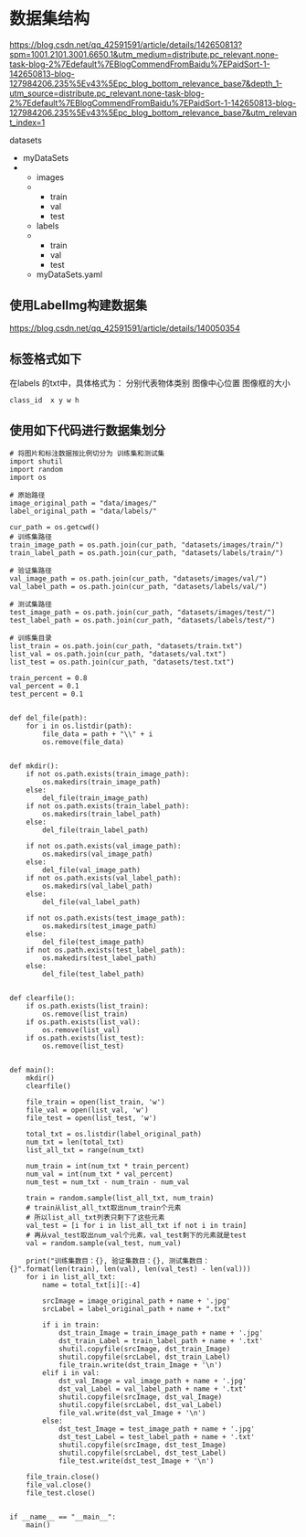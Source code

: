 # 数据集结构

<https://blog.csdn.net/qq_42591591/article/details/142650813?spm=1001.2101.3001.6650.1&utm_medium=distribute.pc_relevant.none-task-blog-2%7Edefault%7EBlogCommendFromBaidu%7EPaidSort-1-142650813-blog-127984206.235%5Ev43%5Epc_blog_bottom_relevance_base7&depth_1-utm_source=distribute.pc_relevant.none-task-blog-2%7Edefault%7EBlogCommendFromBaidu%7EPaidSort-1-142650813-blog-127984206.235%5Ev43%5Epc_blog_bottom_relevance_base7&utm_relevant_index=1>

datasets
* myDataSets
* * images
  * * train
    * val
    * test
  * labels
  * * train
    * val
    * test
  * myDataSets.yaml

## 使用LabelImg构建数据集

<https://blog.csdn.net/qq_42591591/article/details/140050354>

## 标签格式如下

在labels 的txt中，具体格式为：
分别代表物体类别 图像中心位置 图像框的大小
```
class_id  x y w h
```

## 使用如下代码进行数据集划分

```
# 将图片和标注数据按比例切分为 训练集和测试集
import shutil
import random
import os
 
# 原始路径
image_original_path = "data/images/"
label_original_path = "data/labels/"
 
cur_path = os.getcwd()
# 训练集路径
train_image_path = os.path.join(cur_path, "datasets/images/train/")
train_label_path = os.path.join(cur_path, "datasets/labels/train/")
 
# 验证集路径
val_image_path = os.path.join(cur_path, "datasets/images/val/")
val_label_path = os.path.join(cur_path, "datasets/labels/val/")
 
# 测试集路径
test_image_path = os.path.join(cur_path, "datasets/images/test/")
test_label_path = os.path.join(cur_path, "datasets/labels/test/")
 
# 训练集目录
list_train = os.path.join(cur_path, "datasets/train.txt")
list_val = os.path.join(cur_path, "datasets/val.txt")
list_test = os.path.join(cur_path, "datasets/test.txt")
 
train_percent = 0.8
val_percent = 0.1
test_percent = 0.1
 
 
def del_file(path):
    for i in os.listdir(path):
        file_data = path + "\\" + i
        os.remove(file_data)
 
 
def mkdir():
    if not os.path.exists(train_image_path):
        os.makedirs(train_image_path)
    else:
        del_file(train_image_path)
    if not os.path.exists(train_label_path):
        os.makedirs(train_label_path)
    else:
        del_file(train_label_path)
 
    if not os.path.exists(val_image_path):
        os.makedirs(val_image_path)
    else:
        del_file(val_image_path)
    if not os.path.exists(val_label_path):
        os.makedirs(val_label_path)
    else:
        del_file(val_label_path)
 
    if not os.path.exists(test_image_path):
        os.makedirs(test_image_path)
    else:
        del_file(test_image_path)
    if not os.path.exists(test_label_path):
        os.makedirs(test_label_path)
    else:
        del_file(test_label_path)
 
 
def clearfile():
    if os.path.exists(list_train):
        os.remove(list_train)
    if os.path.exists(list_val):
        os.remove(list_val)
    if os.path.exists(list_test):
        os.remove(list_test)
 
 
def main():
    mkdir()
    clearfile()
 
    file_train = open(list_train, 'w')
    file_val = open(list_val, 'w')
    file_test = open(list_test, 'w')
 
    total_txt = os.listdir(label_original_path)
    num_txt = len(total_txt)
    list_all_txt = range(num_txt)
 
    num_train = int(num_txt * train_percent)
    num_val = int(num_txt * val_percent)
    num_test = num_txt - num_train - num_val
 
    train = random.sample(list_all_txt, num_train)
    # train从list_all_txt取出num_train个元素
    # 所以list_all_txt列表只剩下了这些元素
    val_test = [i for i in list_all_txt if not i in train]
    # 再从val_test取出num_val个元素，val_test剩下的元素就是test
    val = random.sample(val_test, num_val)
 
    print("训练集数目：{}, 验证集数目：{}, 测试集数目：{}".format(len(train), len(val), len(val_test) - len(val)))
    for i in list_all_txt:
        name = total_txt[i][:-4]
 
        srcImage = image_original_path + name + '.jpg'
        srcLabel = label_original_path + name + ".txt"
 
        if i in train:
            dst_train_Image = train_image_path + name + '.jpg'
            dst_train_Label = train_label_path + name + '.txt'
            shutil.copyfile(srcImage, dst_train_Image)
            shutil.copyfile(srcLabel, dst_train_Label)
            file_train.write(dst_train_Image + '\n')
        elif i in val:
            dst_val_Image = val_image_path + name + '.jpg'
            dst_val_Label = val_label_path + name + '.txt'
            shutil.copyfile(srcImage, dst_val_Image)
            shutil.copyfile(srcLabel, dst_val_Label)
            file_val.write(dst_val_Image + '\n')
        else:
            dst_test_Image = test_image_path + name + '.jpg'
            dst_test_Label = test_label_path + name + '.txt'
            shutil.copyfile(srcImage, dst_test_Image)
            shutil.copyfile(srcLabel, dst_test_Label)
            file_test.write(dst_test_Image + '\n')
 
    file_train.close()
    file_val.close()
    file_test.close()

 
if __name__ == "__main__":
    main()
```

